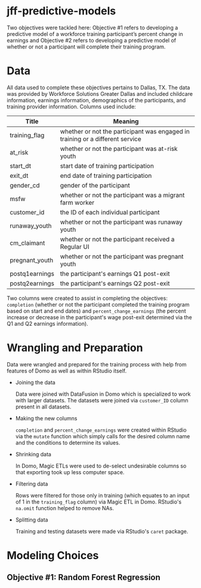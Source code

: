 # jff-predictive-models
Two objectives were tackled here: Objective #1 refers to developing a predictive model of a workforce training participant’s percent change in earnings and Objective #2 refers to developing a predictive model of whether or not a participant will complete their training program.  

# Data
All data used to complete these objectives pertains to Dallas, TX. The data was provided by Workforce Solutions Greater Dallas and included childcare information, earnings information, demographics of the participants, and training provider information.  Columns used include: 

Title         | Meaning
--------------|-------------------------------------------------------------------------------
training_flag | whether or not the participant was engaged in training or a different service
at_risk       | whether or not the participant was at-risk youth
start_dt      | start date of training participation
exit_dt       | end date of training participation
gender_cd     | gender of the participant
msfw          | whether or not the participant was a migrant farm worker
customer_id   | the ID of each individual participant
runaway_youth | whether or not the participant was runaway youth
cm_claimant   | whether or not the participant received a Regular UI
pregnant_youth| whether or not the participant was pregnant youth
postq1earnings| the participant's earnings Q1 post-exit
postq2earnings| the participant's earnings Q2 post-exit
 
Two columns were created to assist in completing the objectives: `completion` (whether or not the participant completed the training program based on start and end dates) and `percent_change_earnings` (the percent increase or decrease in the participant's wage post-exit determined via the Q1 and Q2 earnings information).

# Wrangling and Preparation
Data were wrangled and prepared for the training process with help from features of Domo as well as within RStudio itself.

* Joining the data

  Data were joined with DataFusion in Domo which is specialized to work with larger datasets. The datasets were joined via `customer_ID` column present in all datasets.

* Making the new columns

  `completion` and `percent_change_earnings` were created within RStudio via the `mutate` function which simply calls for the desired column name and the conditions to determine its values.

* Shrinking data

  In Domo, Magic ETLs were used to de-select undesirable columns so that exporting took up less computer space.

* Filtering data

  Rows were filtered for those only in training (which equates to an input of 1 in the `training_flag` column) via Magic ETL in Domo. RStudio's `na.omit` function helped to remove NAs.

* Splitting data

  Training and testing datasets were made via RStudio's `caret` package. 
  
# Modeling Choices

## Objective #1: Random Forest Regression ##
